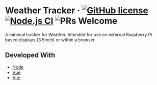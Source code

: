 # Weather Tracker &middot; [![GitHub license](https://img.shields.io/badge/license-MIT-blue.svg)](https://github.com/kajgm/weathertracker/blob/master/LICENSE) [![Node.js CI](https://github.com/kajgm/stocktracker/actions/workflows/node.js.yml/badge.svg)](https://github.com/kajgm/weathertracker/actions/workflows/node.js.yml) ![PRs Welcome](https://img.shields.io/badge/PRs-welcome-brightgreen.svg)

A minimal tracker for Weather. Intended for use on external Raspberry Pi based displays (3.5inch) or within a browser.

## Developed With

- [Node](https://nodejs.org/)
- [Vue](https://vuejs.org/)
- [Vite](https://vitejs.dev/)
